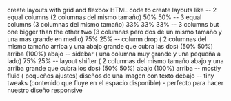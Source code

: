 create layouts with grid and flexbox
HTML code to create layouts like 
-- 2 equal columns (2 columnas del mismo tamaño) 50% 50%
-- 3 equal columns (3 columnas del mismo tamaño) 33% 33% 33%
-- 3 columns but one bigger than the other two (3 columnas pero dos de un mismo tamaño y una mas grande en medio) 75% 25%
-- column drop ( 2 columnas del mismo tamaño arriba y una abajo grande que cubra las dos) (50% 50%) arriba (100%) abajo
-- sidebar ( una columna muy grande y una pequeña a lado) 75% 25%
-- layout shifter ( 2 columnas del mismo tamaño abajo y una arriba grande que cubra los dos) (50% 50%) abajo (100%) arriba
-- mostly fluid ( pequeños ajustes) diseños de una imagen con texto debajo
-- tiny tweaks (contenido que fluye en el espacio disponible) - perfecto para hacer nuestro diseño responsive
